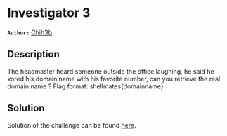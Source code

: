 # Investigator 3

**`Author:`** [Chih3b](https://github.com/Ch1h3b)

## Description

The headmaster heard someone outside the office laughing, he said he xored his domain name with his favorite number, can you retrieve the real domain name ?
Flag format: shellmates{domainname}

## Solution

Solution of the challenge can be found [here](solution/).
